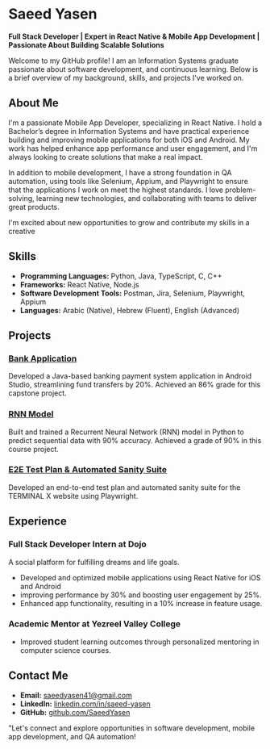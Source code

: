# Saeed Yasen

**Full Stack Developer | Expert in React Native & Mobile App Development | Passionate About Building Scalable Solutions**

Welcome to my GitHub profile! I am an Information Systems graduate passionate about software development, and continuous learning. Below is a brief overview of my background, skills, and projects I've worked on.

## About Me

I'm a passionate Mobile App Developer, specializing in React Native. I hold a Bachelor’s degree in Information Systems and have practical experience building and improving mobile applications for both iOS and Android. My work has helped enhance app performance and user engagement, and I'm always looking to create solutions that make a real impact.

In addition to mobile development, I have a strong foundation in QA automation, using tools like Selenium, Appium, and Playwright to ensure that the applications I work on meet the highest standards. I love problem-solving, learning new technologies, and collaborating with teams to deliver great products.

I'm excited about new opportunities to grow and contribute my skills in a creative 

## Skills

- **Programming Languages:** Python, Java, TypeScript, C, C++
- **Frameworks:** React Native, Node.js
- **Software Development Tools:** Postman, Jira, Selenium, Playwright, Appium
- **Languages:** Arabic (Native), Hebrew (Fluent), English (Advanced)

## Projects

### [Bank Application](https://github.com/SaeedYasen/Final_Project)
Developed a Java-based banking payment system application in Android
Studio, streamlining fund transfers by 20%. Achieved an 86% grade for this
capstone project.

### [RNN Model](https://github.com/SaeedYasen/Project-RNN)
Built and trained a Recurrent Neural Network (RNN) model in Python to
predict sequential data with 90% accuracy. Achieved a grade of 90% in this
course project. 

### [E2E Test Plan & Automated Sanity Suite](https://github.com/SaeedYasen/playwright-final-project)
Developed an end-to-end test plan and automated sanity suite for the TERMINAL X website using Playwright.

## Experience

### Full Stack Developer Intern at Dojo
A social platform for fulfilling dreams and life goals.
- Developed and optimized mobile applications using React Native for iOS and
Android
- improving performance by 30% and boosting user engagement by
25%.
- Enhanced app functionality, resulting in a 10% increase in feature usage.

### Academic Mentor at Yezreel Valley College
- Improved student learning outcomes through personalized mentoring in computer science courses.

## Contact Me

- **Email:** saeedyasen41@gmail.com
- **LinkedIn:** [linkedin.com/in/saeed-yasen](https://www.linkedin.com/in/saeed-yasen/)
- **GitHub:** [github.com/SaeedYasen](https://github.com/SaeedYasen)

"Let's connect and explore opportunities in software development, mobile app development, and QA automation!


